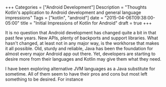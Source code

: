 +++
Categories = ["Android Development"]
Description = "Thoughts Kotlin's application to Android development and general language impressions"
Tags = ["kotlin", "android"]
date = "2015-04-06T09:38:00-05:00"
title = "Initial Impressions of Kotlin for Android"
draft = true
+++

It is no question that Android development has changed quite a bit in that past few years.  New APIs,
plenty of backports and support libraries.  What hasn't changed, at least not in any major way, is the
workhorse that makes it all possible.  Old, sturdy and reliable, Java has been the foundation for almost
every major Android app out there.  Yet, developers are starting to desire more from their languages and 
Kotlin may give them what they need.

I have been exploring alternative JVM languages as a Java substitute for sometime.  All of them seem to
have their pros and cons but most left something to be desired.  For instance   
